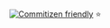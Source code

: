 [![Commitizen friendly](https://img.shields.io/badge/commitizen-friendly-brightgreen.svg)](http://commitizen.github.io/cz-cli/)
:star:
